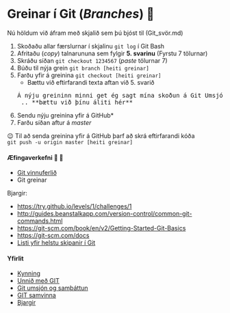 # Greinar í Git (_Branches_) :deciduous_tree:

Nú höldum við áfram með skjalið sem þú bjóst til (Git_svör.md)
1. Skoðaðu allar færslurnar í skjalinu ```git log``` í Git Bash 
2. Afritaðu (*copy*) talnarununa sem fylgir **5. svarinu** (Fyrstu 7 tölurnar)
3. Skráðu síðan ```git checkout 1234567``` (*paste* tölurnar 7)
4. Búðu til nýja grein ```git branch [heiti greinar]``` 
5. Farðu yfir á greinina ```git checkout [heiti greinar]```
	* Bættu við eftirfarandi texta aftan við 5. svarið
	<pre>Á nýju greininn minni get ég sagt mína skoðun á Git Umsjónarkerfinu...<br> .. **bættu við þínu áliti hér**  </pre>
6. Sendu nýju greinina yfir á GitHub*
7. Farðu síðan aftur á *master*

:wink: Til að senda greinina yfir á GitHub þarf að skrá eftirfarandi kóða  
```git push -u origin master [heiti greinar]```

#### Æfingaverkefni :running: :running:
* [Git vinnuferlið](Vinnuferli.md)
* Git greinar

Bjargir:
* https://try.github.io/levels/1/challenges/1
* http://guides.beanstalkapp.com/version-control/common-git-commands.html
* https://git-scm.com/book/en/v2/Getting-Started-Git-Basics
* https://git-scm.com/docs
* [Listi yfir helstu skipanir í Git](Lesefni/github-git-cheat-sheet.pdf)

#### Yfirlit
* [Kynning](README.md)
* [Unnið með GIT](Git.md)
* [Git umsjón og samþáttun](Samþáttun.md)
* [GIT samvinna](Samvinna.md)
* [Bjargir](Bjargir.md)